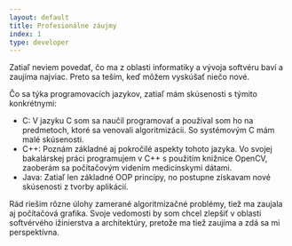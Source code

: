```yaml
---
layout: default
title: Profesionálne záujmy
index: 1
type: developer
---
```


Zatiaľ neviem povedať, čo ma z oblasti informatiky a vývoja softvéru baví a zaujíma najviac. Preto sa teším, keď môžem vyskúšať niečo nové. 

Čo sa týka programovacích jazykov, zatiaľ mám skúsenosti s týmito konkrétnymi:
  + C: V jazyku C som sa naučil programovať a používal som ho na predmetoch, ktoré sa venovali algoritmizácii. So systémovým C mám malé skúsenosti.
  + C++: Poznám základné aj pokročilé aspekty tohoto jazyka. Vo svojej bakalárskej práci programujem v C++ s použitím knižnice OpenCV, zaoberám sa počítačovým videním medicínskymi dátami.
  + Java: Zatiaľ len základné OOP princípy, no postupne získavam nové skúsenosti z tvorby aplikácií. 



Rád riešim rôzne úlohy zamerané algoritmizačné problémy, tiež ma zaujala aj počítačová grafika. Svoje vedomosti by som chcel zlepšiť v oblasti softvérvého ižinierstva a architektúry, pretože ma tiež zaujíma a zdá sa mi perspektívna.


